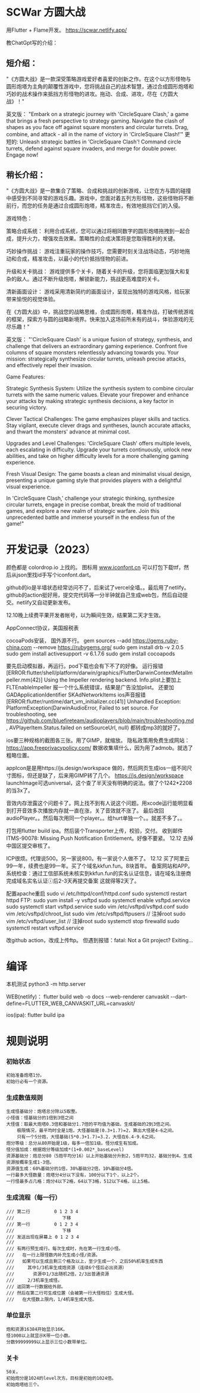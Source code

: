 # SCWar 方圆大战

用Flutter + Flame开发。
https://scwar.netlify.app/

教ChatGpt写的介绍：

## 短介绍：

"《方圆大战》是一款深受策略游戏爱好者喜爱的创新之作。在这个以方形怪物与圆形炮塔为主角的颠覆性游戏中，您将挑战自己的战术智慧，通过合成圆形炮塔和巧妙的战术操作来抵挡方形怪物的进攻。拖动、合成、进攻，尽在《方圆大战》！"

英文版：
"Embark on a strategic journey with 'CircleSquare Clash,' a game that brings a fresh perspective to strategy gaming. Navigate the clash of shapes as you face off against square monsters and circular turrets. Drag, combine, and attack - all in the name of victory in 'CircleSquare Clash!'"
更短的:
Unleash strategic battles in 'CircleSquare Clash'! Command circle turrets, defend against square invaders, and merge for double power. Engage now!

## 稍长介绍：

"《方圆大战》是一款集合了策略、合成和挑战的创新游戏，让您在方与圆的碰撞中感受到不同寻常的游戏乐趣。游戏中，您面对着五列方形怪物，这些怪物将不断前行，而您的任务是通过合成圆形炮塔，精准攻击，有效地抵挡它们的入侵。

游戏特色：

策略合成系统： 利用合成系统，您可以通过将相同数字的圆形炮塔拖拽到一起合成，提升火力，增强攻击效果。策略性的合成决策将是您取得胜利的关键。

巧妙操作挑战： 游戏注重玩家的操作技巧，您需要时刻关注战场动态，巧妙地拖动和合成，精准攻击，以最小的代价抵挡怪物的前进。

升级和关卡挑战： 游戏提供多个关卡，随着关卡的升级，您将面临更加强大和复杂的敌人。通过不断升级炮塔，解锁新能力，挑战更高难度的关卡。

清新画面设计： 游戏采用清新简约的画面设计，呈现出独特的游戏风格，给玩家带来愉悦的视觉体验。

在《方圆大战》中，挑战您的战略思维，合成圆形炮塔，精准作战，打破传统游戏的框架，探索方与圆的战略新境界。快来加入这场前所未有的战斗，体验游戏的无尽乐趣！"

英文版：
"'CircleSquare Clash' is a unique fusion of strategy, synthesis, and challenge that delivers an extraordinary gaming experience. Confront five columns of square monsters relentlessly advancing towards you. Your mission: strategically synthesize circular turrets, unleash precise attacks, and effectively repel their invasion.

Game Features:

Strategic Synthesis System: Utilize the synthesis system to combine circular turrets with the same numeric values. Elevate your firepower and enhance your attacks by making strategic synthesis decisions, a key factor in securing victory.

Clever Tactical Challenges: The game emphasizes player skills and tactics. Stay vigilant, execute clever drags and syntheses, launch accurate attacks, and thwart the monsters' advance at minimal cost.

Upgrades and Level Challenges: 'CircleSquare Clash' offers multiple levels, each escalating in difficulty. Upgrade your turrets continuously, unlock new abilities, and take on higher difficulty levels for a more challenging gaming experience.

Fresh Visual Design: The game boasts a clean and minimalist visual design, presenting a unique gaming style that provides players with a delightful visual experience.

In 'CircleSquare Clash,' challenge your strategic thinking, synthesize circular turrets, engage in precise combat, break the mold of traditional games, and explore a new realm of strategic warfare. Join this unprecedented battle and immerse yourself in the endless fun of the game!"


# 开发记录（2023）

颜色都是 colordrop.io 上找的。
图标用 www.iconfont.cn 可以打包下载ttf，然后从json里找id手写个iconfont.dart。

github的io是半墙状态经常访问不了，后来试了vercel全墙。。最后用了netlify。
github的action挺好用，提交完代码等一分半钟就自己生成web包，然后自动提交。netlify又自动更新发布。

12.10晚上续费平果开发者帐号，以为瞬间生效，结果第二天才生效。

AppConnect协议，美国报税表

cocoaPods安装， 国外源不行。
gem sources --add https://gems.ruby-china.com --remove https://rubygems.org/
sudo gem install drb -v 2.0.5
sudo gem install activesupport -v 6.1.7.6
sudo gem install cocoapods

要先启动模拟器，再运行。pod下载也会有下不了的好像。
运行报错
[ERROR:flutter/shell/platform/darwin/graphics/FlutterDarwinContextMetalImpeller.mm(42)] Using the Impeller rendering backend.
Info.plist上要加上
<key>FLTEnableImpeller</key>
<false />
报一个什么系统错误，结果是广告没加plist。
还要加	<key>GADApplicationIdentifier</key> <key>SKAdNetworkItems</key>
ios声音报错
[ERROR:flutter/runtime/dart_vm_initializer.cc(41)] Unhandled Exception: PlatformException(DarwinAudioError, Failed to set source. For troubleshooting, see https://github.com/bluefireteam/audioplayers/blob/main/troubleshooting.md, AVPlayerItem.Status.failed on setSourceUrl, null)
都转成mp3的就好了。

ios要三种规格的截图各三张。用了GIMP，就缩放。
隐私政策用免费生成网站：https://app.freeprivacypolicy.com/
数据收集填什么，因为用了admob。就选了粗略位置。

appIcon是是用https://js.design/workspace 做的，然后网页生成ios一组不同尺寸图标，但还是缺了，后来用GIMP转了几个。
https://js.design/workspace
launchImage可选universal，这个查了半天没有明确的说法。做了个1242*2208的当3x了。

音效内存泄露这个问题卡了。网上找不到有人说这个问题。用xcode运行能明显看到打开音效多次播放内存就一直在涨，关了音效就不涨了。
最后改回audioPlayer。。然后每次用同一个player。。给hurt单独一个。。就差不多了。。

打包用flutter build ipa。然后装个Transporter上传，校验，交付。
收到邮件 ITMS-90078: Missing Push Notification Entitlement。好像不要紧。
12.12 去掉中国区提交审核了。

ICP很烦。代理说500。另一家说800。有一家说个人做不了。
12.12 买了阿里云99一年，续费也是99一年。买了个域名kkfun.fun。8块首年。
备案网站和APP。
系统检查：通过工信部系统未核实到kkfun.fun的实名认证信息，请在域名注册商完成域名实名认证ⓘ后2-3天再提交备案
这就得等2天了。

配置apache重启
sudo vi /etc/httpd/conf/httpd.conf
sudo systemctl restart httpd
FTP:
sudo yum install -y vsftpd
sudo systemctl enable vsftpd.service
sudo systemctl start vsftpd.service
sudo vim /etc/vsftpd/vsftpd.conf
sudo vim /etc/vsftpd/chroot_list
sudo vim /etc/vsftpd/ftpusers // 注掉root
sudo vim /etc/vsftpd/user_list // 注掉root
sudo systemctl stop firewalld
sudo systemctl restart vsftpd.service

改github action，改成上传ftp。
但遇到报错：fatal: Not a Git project? Exiting...


# 编译
本机测试
python3 -m http.server

<!-- WEB(gh-page)：
flutter build web -o docs --base-href=/SCWar/ --web-renderer canvaskit --dart-define=FLUTTER_WEB_CANVASKIT_URL=canvaskit/ -->

WEB(netlify)：
flutter build web -o docs --web-renderer canvaskit --dart-define=FLUTTER_WEB_CANVASKIT_URL=canvaskit/

ios(ipa):
    flutter build ipa 

# 规则说明

### 初始状态
    初始准备炮塔1分。
    初始行必有一个资源。

### 生成数值规则
    生成怪基础分：炮塔总分除以5取整。
    小怪值：怪基础分的1倍到3倍之间
    大怪值：取最大炮塔0.3倍和基础分1.7倍的平均值为基础，生成基础的2到3倍之间。
        极限情况，最平均时全是1炮，大怪基础是(0.3+1.7)=2，算出大怪是4-6之间。
        只有一个5分炮，大怪基础(5*0.3+1.7)=3.2，大怪在6.4-9.6之间。
    炮分等级：总分从80开始是1级，每多一倍加1级。怪分成生有加成。
    怪分值加成：根据炮分等级加成*(1+0.002*_baseLevel)
    资源基础分：炮总分80（5炮平均分16）以上开始基础分升到2，5炮平均32，基础分到4。生成资源按概率生成1-3倍。
    资源值生成：60%基础分的1倍，30%基础分2倍，10%基础分4倍。
    一行最多大怪数量：炮塔分4分以下没有，100分以下1个，以上2个。
    一行怪最多占几格：炮分4以下2格，64以下3格，512以下4格，以上5格。

### 生成流程（每一行）
    /// 第二行         0 1 2 3 4
    ///                  下移
    /// 第一行         0 1 2 3 4
    ///                  下移
    /// 发送出现在屏幕上 0 1 2 3 4
    ///
    /// 有两行预生成行。每次生成时，先在第一行生成小怪。
    ///   在一行上限怪数内补充生成小怪/资源。
    ///   如果可以生成且剩三个格及以上，至少生成一个，之后50%机率生成东西
    ///     其中1/3机率生成炮资源（连续6个怪后必出资源）
    ///       资源中1/3出随机2倍，2/3出普通资源
    ///     2/3机率生成怪。
    /// 返回第一行数据给外部。
    /// 然后在第二行可生成位置（会被第一行大怪档住）生成大怪。
    ///   在大怪数上限内，1/4机率生成大怪。

### 单位显示
    炮和资源16384开始显示16K。
    怪1000以上就显示K带一位小数。
    分数99999999以上显示三位小数带单位。

### 关卡
    50关。
    初始炮分是1024的level次方。目标是初始的1024倍。
    初始炮塔给三个。